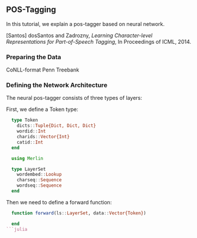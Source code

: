 ## POS-Tagging

In this tutorial, we explain a pos-tagger based on neural network.

[Santos] dosSantos and Zadrozny,
  *Learning Character-level Representations for Part-of-Speech Tagging*,
  In Proceedings of ICML, 2014.

### Preparing the Data

CoNLL-format Penn Treebank

### Defining the Network Architecture

The neural pos-tagger consists of three types of layers:

First, we define a Token type:

```julia
  type Token
    dicts::Tuple{Dict, Dict, Dict}
    wordid::Int
    charids::Vector{Int}
    catid::Int
  end
```
```julia
  using Merlin

  type LayerSet
    wordembed::Lookup
    charseq::Sequence
    wordseq::Sequence
  end
```

Then we need to define a forward function:

```julia
  function forward(ls::LayerSet, data::Vector{Token})

  end
```julia
